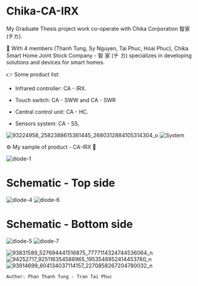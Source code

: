 # Chika-CA-IRX

My Graduate Thesis project work co-operate with Chika Corporation 智家 (チカ).

📍 With 4 members (Thanh Tung, Sy Nguyen, Tai Phuc, Hoai Phuc), Chika Smart Home Joint Stock Company - 智 家 (チ カ) specializes in developing  solutions and devices for smart homes.

👉 Some product list:

- Infrared controller: CA - IRX.

- Touch switch: CA - SWW and CA - SWR

- Central control unit: CA - HC.

- Sensors system: CA - SS.

![93224958_2582388615361445_2680312884105314304_o](https://user-images.githubusercontent.com/48848418/82010978-dc672300-969d-11ea-8afe-408d4ac53319.jpg)
![System](https://user-images.githubusercontent.com/48848418/82010508-7c23b180-969c-11ea-9d99-2828714f36b0.png)

⚙️ My sample of product - CA-IRX 💎

![diode-1](https://user-images.githubusercontent.com/48848418/78677320-cda88600-7911-11ea-9445-356654877c95.jpg)

# Schematic - Top side
![diode-4](https://user-images.githubusercontent.com/48848418/78677212-a9e54000-7911-11ea-93ee-9b33910fd62b.jpg)
![diode-6](https://user-images.githubusercontent.com/48848418/78677223-abaf0380-7911-11ea-9aed-fdec222b0667.jpg)

# Schematic - Bottom side
![diode-5](https://user-images.githubusercontent.com/48848418/78677256-b79ac580-7911-11ea-986c-13b59241203f.jpg)
![diode-7](https://user-images.githubusercontent.com/48848418/78677261-b9648900-7911-11ea-8ee5-7abe1f3ab9b4.jpg)

![93831589_527694441516875_7777114324744536064_n](https://user-images.githubusercontent.com/48848418/81785108-11516980-9528-11ea-816d-58e4d430958f.jpg)
![94252717_925116354588965_1953548952414453760_n](https://user-images.githubusercontent.com/48848418/81785116-131b2d00-9528-11ea-954e-a9b664552da7.jpg)
![93914699_604134037114157_2270858267204780032_n](https://user-images.githubusercontent.com/48848418/81785117-14e4f080-9528-11ea-9af0-11e8f304a9eb.jpg)


    Author: Phan Thanh Tung - Tran Tai Phuc
